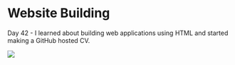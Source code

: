 # Website Building

Day 42 - I learned about building web applications using HTML and started making a GitHub hosted CV.

![](website)
